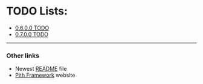 # TODO Lists:

- [0.6.0.0 TODO](todo-0.6.0.0-rewrite-pre-alpha.md)
- [0.7.0.0 TODO](todo-0.7.0.0-alpha.md)

---
### Other links
- Newest [README](https://github.com/ian-maurmann/pith-framework/blob/master/README.md) file
- [Pith Framework](http://pith-framework.org/) website
